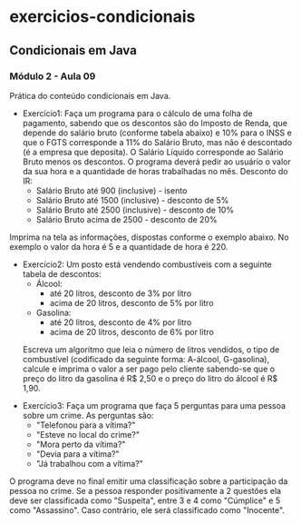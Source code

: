 # exercicios-condicionais

##  Condicionais em Java

### Módulo 2 - Aula 09

Prática do conteúdo condicionais em Java.

- Exercício1: Faça um programa para o cálculo de uma folha de pagamento, sabendo que os descontos são do Imposto de Renda, 
que depende do salário bruto (conforme tabela abaixo) e 10% para o INSS e que o FGTS corresponde a 11% do Salário Bruto,
mas não é descontado (é a empresa que deposita). O Salário Líquido corresponde ao Salário Bruto menos os descontos. 
O programa deverá pedir ao usuário o valor da sua hora e a quantidade de horas trabalhadas no mês. Desconto do IR:
    -	Salário Bruto até 900 (inclusive) - isento
    -	Salário Bruto até 1500 (inclusive) - desconto de 5%
    -	Salário Bruto até 2500 (inclusive) - desconto de 10%
    -	Salário Bruto acima de 2500 - desconto de 20% 
 <p>Imprima na tela as informações, dispostas conforme o exemplo abaixo. No exemplo o valor da hora é 5 e a quantidade de hora é 220.</p>

- Exercício2: Um posto está vendendo combustíveis com a seguinte tabela de descontos:
    -	Álcool:
    	   -	até 20 litros, desconto de 3% por litro
         -	acima de 20 litros, desconto de 5% por litro
    -	Gasolina:
    	  -	até 20 litros, desconto de 4% por litro
        -	acima de 20 litros, desconto de 6% por litro
  <p>Escreva um algoritmo que leia o número de litros vendidos, o tipo de combustível (codificado da seguinte forma: A-álcool, G-gasolina), 
  calcule e imprima o valor a ser pago pelo cliente sabendo-se que o preço do litro da gasolina é R$ 2,50 e o preço do litro do álcool é R$ 1,90.</p>
- Exercício3: Faça um programa que faça 5 perguntas para uma pessoa sobre um crime. As perguntas são:
    - "Telefonou para a vítima?"
    - "Esteve no local do crime?"
    - "Mora perto da vítima?"
    - "Devia para a vítima?"
    - "Já trabalhou com a vítima?" 

<p>O programa deve no final emitir uma classificação sobre a participação da pessoa no crime. Se a pessoa responder positivamente 
  a 2 questões ela deve ser classificada como "Suspeita", entre 3 e 4 como "Cúmplice" e 5 como "Assassino". 
  Caso contrário, ele será classificado como "Inocente".</p>


